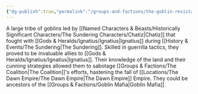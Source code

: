 ```yaml
---
{"dg-publish":true,"permalink":"/groups-and-factions/the-goblin-resistance/","tags":["Groups"],"updated":"2025-01-14T21:14:00.629+00:00"}
---
```


A large tribe of goblins led by [[Named Characters & Beasts/Historically Significant  Characters/The Sundering Characters/Chatiz\|Chatiz]] that fought with [[Gods & Heralds/Ignatius/Ignatius\|Ignatius]] during [[History & Events/The Sundering\|The Sundering]]. Skilled in guerrilla tactics, they proved to be invaluable allies to [[Gods & Heralds/Ignatius/Ignatius\|Ignatius]]. Their knowledge of the land and their cunning strategies allowed them to sabotage [[Groups & Factions/The Coalition\|The Coalition]]'s efforts, hastening the fall of [[Locations/The Dawn Empire/The Dawn Empire\|The Dawn Empire]] Empire. They could be ancestors of the [[Groups & Factions/Goblin Mafia\|Goblin Mafia]].

